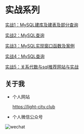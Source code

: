 # 实战系列

[实战1：MySQL建库及建表及部分查询](./实战1.md)

[实战2：MySQL查询](./实战2.md)

[实战3：MySQL实现窗口函数及案例](./实战3.md)

[实战4：MySQL查询](./实战4.md)

[实战5：关系代数与sql推荐网站与实战](./实战5.md)

## 关于我

- 个人网站

  https://light-city.club

- 个人微信公众号

![wechat](../img/wechat.jpg)
